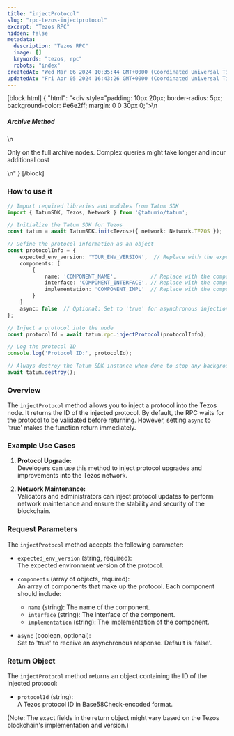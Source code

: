 ```yaml
---
title: "injectProtocol"
slug: "rpc-tezos-injectprotocol"
excerpt: "Tezos RPC"
hidden: false
metadata: 
  description: "Tezos RPC"
  image: []
  keywords: "tezos, rpc"
  robots: "index"
createdAt: "Wed Mar 06 2024 10:35:44 GMT+0000 (Coordinated Universal Time)"
updatedAt: "Fri Apr 05 2024 16:43:26 GMT+0000 (Coordinated Universal Time)"
---
```

[block:html]
{
  "html": "<div style=\"padding: 10px 20px; border-radius: 5px; background-color: #e6e2ff; margin: 0 0 30px 0;\">\n  <h5>Archive Method</h5>\n  <p>Only on the full archive nodes. Complex queries might take longer and incur additional cost</p>\n</div>"
}
[/block]


### How to use it

```typescript code example
// Import required libraries and modules from Tatum SDK
import { TatumSDK, Tezos, Network } from '@tatumio/tatum';

// Initialize the Tatum SDK for Tezos
const tatum = await TatumSDK.init<Tezos>({ network: Network.TEZOS });

// Define the protocol information as an object
const protocolInfo = {
    expected_env_version: 'YOUR_ENV_VERSION',  // Replace with the expected environment version
    components: [
        {
            name: 'COMPONENT_NAME',           // Replace with the component name
            interface: 'COMPONENT_INTERFACE', // Replace with the component interface
            implementation: 'COMPONENT_IMPL'  // Replace with the component implementation
        }
    ]
    async: false  // Optional: Set to 'true' for asynchronous injection
};

// Inject a protocol into the node
const protocolId = await tatum.rpc.injectProtocol(protocolInfo);

// Log the protocol ID
console.log('Protocol ID:', protocolId);

// Always destroy the Tatum SDK instance when done to stop any background processes
await tatum.destroy();
```

### Overview

The `injectProtocol` method allows you to inject a protocol into the Tezos node. It returns the ID of the injected protocol. By default, the RPC waits for the protocol to be validated before returning. However, setting `async` to 'true' makes the function return immediately.

### Example Use Cases

1. **Protocol Upgrade:**  
   Developers can use this method to inject protocol upgrades and improvements into the Tezos network.

2. **Network Maintenance:**  
   Validators and administrators can inject protocol updates to perform network maintenance and ensure the stability and security of the blockchain.

### Request Parameters

The `injectProtocol` method accepts the following parameter:

- `expected_env_version` (string, required):  
  The expected environment version of the protocol.

- `components` (array of objects, required):  
  An array of components that make up the protocol. Each component should include:
  - `name` (string): The name of the component.
  - `interface` (string): The interface of the component.
  - `implementation` (string): The implementation of the component.

- `async` (boolean, optional):  
  Set to 'true' to receive an asynchronous response. Default is 'false'.

### Return Object

The `injectProtocol` method returns an object containing the ID of the injected protocol:

- `protocolId` (string):  
  A Tezos protocol ID in Base58Check-encoded format.

(Note: The exact fields in the return object might vary based on the Tezos blockchain's implementation and version.)
